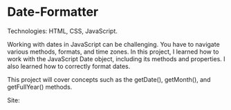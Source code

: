 # Date-Formatter

Technologies: HTML, CSS, JavaScript.

Working with dates in JavaScript can be challenging. You have to navigate various methods, formats, and time zones. In this project, I learned how to work with the JavaScript Date object, including its methods and properties. I also learned how to correctly format dates.

This project will cover concepts such as the getDate(), getMonth(), and getFullYear() methods.

Site: 
